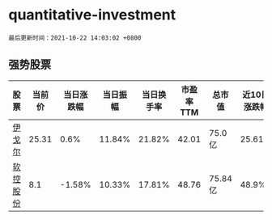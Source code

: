 # quantitative-investment

`最后更新时间：2021-10-22 14:03:02 +0800`

## 强势股票

|股票|当前价|当日涨跌幅|当日振幅|当日换手率|市盈率TTM|总市值|近10日涨跌幅|
|----|----|----|----|----|----|----|----|
|[伊戈尔](https://xueqiu.com/S/SZ002922)|25.31|0.6%|11.84%|21.82%|42.01|75.0亿|25.61%|
|[软控股份](https://xueqiu.com/S/SZ002073)|8.1|-1.58%|10.33%|17.81%|48.76|75.84亿|48.9%|
